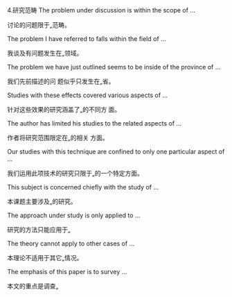 4.研究范畴
The problem under discussion is within the scope of …

讨论的问题限于„范畴。

The problem I have referred to falls within the field of …

我谈及有问题发生在„领域。

The problem we have just outlined seems to be inside of the province of …

我们先前描述的问 题似乎只发生在„省。

Studies with these effects covered various aspects of …

针对这些效果的研究涵盖了„的不同方 面。

The author has limited his studies to the related aspects of …

作者将研究范围限定在„的相关 方面。

Our studies with this technique are confined to only one particular aspect of …

我们运用此项技术的研究只限于„的一个特定方面。

This subject is concerned chiefly with the study of …

本课题主要涉及„的研究。

The approach under study is only applied to …

研究的方法只能应用于„

The theory cannot apply to other cases of …

本理论不适用于其它„情况。

The emphasis of this paper is to survey …

本文的重点是调查„